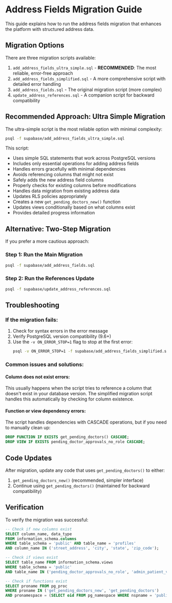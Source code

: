# Address Fields Migration Guide

This guide explains how to run the address fields migration that enhances the platform with structured address data.

## Migration Options

There are three migration scripts available:

1. `add_address_fields_ultra_simple.sql` - **RECOMMENDED**: The most reliable, error-free approach
2. `add_address_fields_simplified.sql` - A more comprehensive script with detailed error handling
3. `add_address_fields.sql` - The original migration script (more complex)
4. `update_address_references.sql` - A companion script for backward compatibility

## Recommended Approach: Ultra Simple Migration

The ultra-simple script is the most reliable option with minimal complexity:

```bash
psql -f supabase/add_address_fields_ultra_simple.sql
```

This script:
- Uses simple SQL statements that work across PostgreSQL versions
- Includes only essential operations for adding address fields
- Handles errors gracefully with minimal dependencies
- Avoids referencing columns that might not exist
- Safely adds the new address field columns
- Properly checks for existing columns before modifications
- Handles data migration from existing address data
- Updates RLS policies appropriately
- Creates a new `get_pending_doctors_new()` function
- Updates views conditionally based on what columns exist
- Provides detailed progress information

## Alternative: Two-Step Migration

If you prefer a more cautious approach:

### Step 1: Run the Main Migration

```bash
psql -f supabase/add_address_fields.sql
```

### Step 2: Run the References Update

```bash
psql -f supabase/update_address_references.sql
```

## Troubleshooting

### If the migration fails:

1. Check for syntax errors in the error message
2. Verify PostgreSQL version compatibility (9.6+)
3. Use the `-v ON_ERROR_STOP=1` flag to stop at the first error:
   ```bash
   psql -v ON_ERROR_STOP=1 -f supabase/add_address_fields_simplified.sql
   ```

### Common issues and solutions:

#### Column does not exist errors:
This usually happens when the script tries to reference a column that doesn't exist in your database version. The simplified migration script handles this automatically by checking for column existence.

#### Function or view dependency errors:
The script handles dependencies with CASCADE operations, but if you need to manually clean up:

```sql
DROP FUNCTION IF EXISTS get_pending_doctors() CASCADE;
DROP VIEW IF EXISTS pending_doctor_approvals_no_role CASCADE;
```

## Code Updates

After migration, update any code that uses `get_pending_doctors()` to either:

1. `get_pending_doctors_new()` (recommended, simpler interface)
2. Continue using `get_pending_doctors()` (maintained for backward compatibility)

## Verification

To verify the migration was successful:

```sql
-- Check if new columns exist
SELECT column_name, data_type 
FROM information_schema.columns 
WHERE table_schema = 'public' AND table_name = 'profiles'
AND column_name IN ('street_address', 'city', 'state', 'zip_code');

-- Check if views exist
SELECT table_name FROM information_schema.views
WHERE table_schema = 'public' 
AND table_name IN ('pending_doctor_approvals_no_role', 'admin_patient_view_no_role');

-- Check if functions exist
SELECT proname FROM pg_proc
WHERE proname IN ('get_pending_doctors_new', 'get_pending_doctors')
AND pronamespace = (SELECT oid FROM pg_namespace WHERE nspname = 'public');
```
